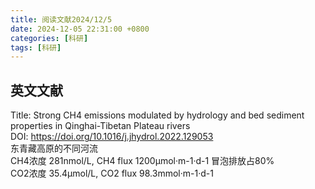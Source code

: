```yaml
---
title: 阅读文献2024/12/5
date: 2024-12-05 22:31:00 +0800
categories: [科研]
tags: [科研]
---
```

## 英文文献

Title: Strong CH4 emissions modulated by hydrology and bed sediment properties in Qinghai-Tibetan Plateau rivers<br>
DOI: https://doi.org/10.1016/j.jhydrol.2022.129053
<br>东青藏高原的不同河流
<br>CH4浓度 281nmol/L, CH4 flux 1200μmol·m-1·d-1 冒泡排放占80%
<br>CO2浓度 35.4μmol/L, CO2 flux 98.3mmol·m-1·d-1
